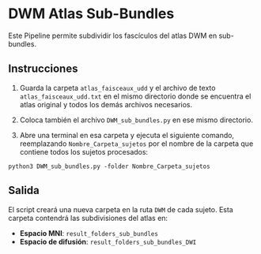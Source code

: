 # DWM Atlas Sub-Bundles

Este Pipeline permite subdividir los fascículos del atlas DWM en sub-bundles.

## Instrucciones

1. Guarda la carpeta `atlas_faisceaux_udd` y el archivo de texto `atlas_faisceaux_udd.txt` en el mismo directorio donde se encuentra el atlas original y todos los demás archivos necesarios.

2. Coloca también el archivo `DWM_sub_bundles.py` en ese mismo directorio.

3. Abre una terminal en esa carpeta y ejecuta el siguiente comando, reemplazando `Nombre_Carpeta_sujetos` por el nombre de la carpeta que contiene todos los sujetos procesados:


```
python3 DWM_sub_bundles.py -folder Nombre_Carpeta_sujetos
```

## Salida

El script creará una nueva carpeta en la ruta `DWM` de cada sujeto. Esta carpeta contendrá las subdivisiones del atlas en:

- **Espacio MNI**: `result_folders_sub_bundles`
- **Espacio de difusión**: `result_folders_sub_bundles_DWI`



